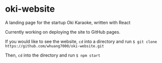 # oki-website
A landing page for the startup Oki Karaoke, written with React

Currently working on deploying the site to GitHub pages.

If you would like to see the website, `cd` into a directory and run `$ git clone https://github.com/whuang7000/oki-website.git`

Then, `cd` into the directory and run `$ npm start`
